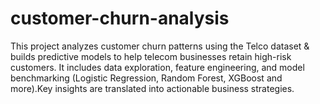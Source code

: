 # customer-churn-analysis
This project analyzes customer churn patterns using the Telco dataset &amp; builds predictive models to help telecom businesses retain high-risk customers. It includes data exploration, feature engineering, and model benchmarking (Logistic Regression, Random Forest, XGBoost and more).Key insights are translated into actionable business strategies.
